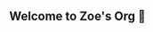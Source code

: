 ## Welcome to Zoe's Org 👋

<!--

**🙋‍♀️ A short introduction**

Hi, there! 

My name is Junyi Guo.

I'm graduating at the end of May 2022 and I'm still in Germany, this is my recent selfie

![me](assets/me.png)

I will be working in the Chengdu office of Thoughtworks in the future

Honestly, my graduate major is mechanical engineering, but I have a few programming experience, but there is still a lot to learn.




-->
